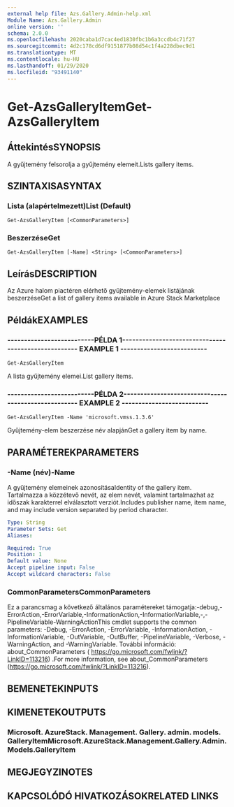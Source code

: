 ```yaml
---
external help file: Azs.Gallery.Admin-help.xml
Module Name: Azs.Gallery.Admin
online version: ''
schema: 2.0.0
ms.openlocfilehash: 2020caba1d7cac4ed1830fbc1b6a3ccdb4c71f27
ms.sourcegitcommit: 4d2c178cd6df9151877b08d54c1f4a228dbec9d1
ms.translationtype: MT
ms.contentlocale: hu-HU
ms.lasthandoff: 01/29/2020
ms.locfileid: "93491140"
---
```

# <span data-ttu-id="b95f5-101">Get-AzsGalleryItem</span><span class="sxs-lookup"><span data-stu-id="b95f5-101">Get-AzsGalleryItem</span></span>

## <span data-ttu-id="b95f5-102">Áttekintés</span><span class="sxs-lookup"><span data-stu-id="b95f5-102">SYNOPSIS</span></span>
<span data-ttu-id="b95f5-103">A gyűjtemény felsorolja a gyűjtemény elemeit.</span><span class="sxs-lookup"><span data-stu-id="b95f5-103">Lists gallery items.</span></span>

## <span data-ttu-id="b95f5-104">SZINTAXISA</span><span class="sxs-lookup"><span data-stu-id="b95f5-104">SYNTAX</span></span>

### <span data-ttu-id="b95f5-105">Lista (alapértelmezett)</span><span class="sxs-lookup"><span data-stu-id="b95f5-105">List (Default)</span></span>
```
Get-AzsGalleryItem [<CommonParameters>]
```

### <span data-ttu-id="b95f5-106">Beszerzése</span><span class="sxs-lookup"><span data-stu-id="b95f5-106">Get</span></span>
```
Get-AzsGalleryItem [-Name] <String> [<CommonParameters>]
```

## <span data-ttu-id="b95f5-107">Leírás</span><span class="sxs-lookup"><span data-stu-id="b95f5-107">DESCRIPTION</span></span>
<span data-ttu-id="b95f5-108">Az Azure halom piactéren elérhető gyűjtemény-elemek listájának beszerzése</span><span class="sxs-lookup"><span data-stu-id="b95f5-108">Get a list of gallery items available in Azure Stack Marketplace</span></span>

## <span data-ttu-id="b95f5-109">Példák</span><span class="sxs-lookup"><span data-stu-id="b95f5-109">EXAMPLES</span></span>

### <span data-ttu-id="b95f5-110">--------------------------PÉLDA 1--------------------------</span><span class="sxs-lookup"><span data-stu-id="b95f5-110">-------------------------- EXAMPLE 1 --------------------------</span></span>
```
Get-AzsGalleryItem
```

<span data-ttu-id="b95f5-111">A lista gyűjtemény elemei.</span><span class="sxs-lookup"><span data-stu-id="b95f5-111">List gallery items.</span></span>

### <span data-ttu-id="b95f5-112">--------------------------PÉLDA 2--------------------------</span><span class="sxs-lookup"><span data-stu-id="b95f5-112">-------------------------- EXAMPLE 2 --------------------------</span></span>
```
Get-AzsGalleryItem -Name 'microsoft.vmss.1.3.6'
```

<span data-ttu-id="b95f5-113">Gyűjtemény-elem beszerzése név alapján</span><span class="sxs-lookup"><span data-stu-id="b95f5-113">Get a gallery item by name.</span></span>

## <span data-ttu-id="b95f5-114">PARAMÉTEREK</span><span class="sxs-lookup"><span data-stu-id="b95f5-114">PARAMETERS</span></span>

### <span data-ttu-id="b95f5-115">-Name (név)</span><span class="sxs-lookup"><span data-stu-id="b95f5-115">-Name</span></span>
<span data-ttu-id="b95f5-116">A gyűjtemény elemeinek azonosítása</span><span class="sxs-lookup"><span data-stu-id="b95f5-116">Identity of the gallery item.</span></span>
<span data-ttu-id="b95f5-117">Tartalmazza a közzétevő nevét, az elem nevét, valamint tartalmazhat az időszak karakterrel elválasztott verziót.</span><span class="sxs-lookup"><span data-stu-id="b95f5-117">Includes publisher name, item name, and may include version separated by period character.</span></span>

```yaml
Type: String
Parameter Sets: Get
Aliases: 

Required: True
Position: 1
Default value: None
Accept pipeline input: False
Accept wildcard characters: False
```

### <span data-ttu-id="b95f5-118">CommonParameters</span><span class="sxs-lookup"><span data-stu-id="b95f5-118">CommonParameters</span></span>
<span data-ttu-id="b95f5-119">Ez a parancsmag a következő általános paramétereket támogatja:-debug,-ErrorAction,-ErrorVariable,-InformationAction,-InformationVariable,-,-PipelineVariable-WarningAction</span><span class="sxs-lookup"><span data-stu-id="b95f5-119">This cmdlet supports the common parameters: -Debug, -ErrorAction, -ErrorVariable, -InformationAction, -InformationVariable, -OutVariable, -OutBuffer, -PipelineVariable, -Verbose, -WarningAction, and -WarningVariable.</span></span> <span data-ttu-id="b95f5-120">További információ: about_CommonParameters ( https://go.microsoft.com/fwlink/?LinkID=113216) .</span><span class="sxs-lookup"><span data-stu-id="b95f5-120">For more information, see about_CommonParameters (https://go.microsoft.com/fwlink/?LinkID=113216).</span></span>

## <span data-ttu-id="b95f5-121">BEMENETEK</span><span class="sxs-lookup"><span data-stu-id="b95f5-121">INPUTS</span></span>

## <span data-ttu-id="b95f5-122">KIMENETEK</span><span class="sxs-lookup"><span data-stu-id="b95f5-122">OUTPUTS</span></span>

### <span data-ttu-id="b95f5-123">Microsoft. AzureStack. Management. Gallery. admin. models. GalleryItem</span><span class="sxs-lookup"><span data-stu-id="b95f5-123">Microsoft.AzureStack.Management.Gallery.Admin.Models.GalleryItem</span></span>

## <span data-ttu-id="b95f5-124">MEGJEGYZI</span><span class="sxs-lookup"><span data-stu-id="b95f5-124">NOTES</span></span>

## <span data-ttu-id="b95f5-125">KAPCSOLÓDÓ HIVATKOZÁSOK</span><span class="sxs-lookup"><span data-stu-id="b95f5-125">RELATED LINKS</span></span>

